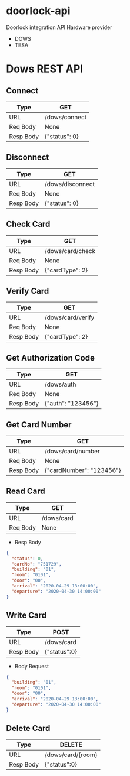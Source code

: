 # doorlock-api
Doorlock integration API
Hardware provider
- DOWS
- TESA
# Dows REST API
## Connect

Type | GET
--- | ---
URL | /dows/connect
Req Body | None
Resp Body | {"status": 0}

## Disconnect

Type | GET
--- | ---
URL | /dows/disconnect
Req Body | None
Resp Body | {"status": 0}

## Check Card

Type | GET
--- | ---
URL | /dows/card/check
Req Body | None
Resp Body | {"cardType": 2}

## Verify Card

Type | GET
--- | ---
URL | /dows/card/verify
Req Body | None
Resp Body | {"cardType": 2}

## Get Authorization Code

Type | GET
--- | ---
URL | /dows/auth
Req Body | None
Resp Body | {"auth": "123456"}

## Get Card Number

Type | GET
--- | ---
URL | /dows/card/number
Req Body | None
Resp Body | {"cardNumber": "123456"}

## Read Card

Type | GET
--- | ---
URL | /dows/card
Req Body | None

- Resp Body
```json 
{
  "status": 0,
  "cardNo": "751729",
  "building": "01",
  "room": "0101",
  "door": "00",
  "arrival": "2020-04-29 13:00:00",
  "departure": "2020-04-30 14:00:00"
}
```

## Write Card

Type | POST
--- | ---
URL | /dows/card
Resp Body | {"status":0}

- Body Request
```json
{
  "building": "01",
  "room": "0101",
  "door": "00",
  "arrival": "2020-04-29 13:00:00",
  "departure": "2020-04-30 14:00:00"
}
```

## Delete Card
Type | DELETE
--- | ---
URL | /dows/card/{room}
Resp Body | {"status":0}
